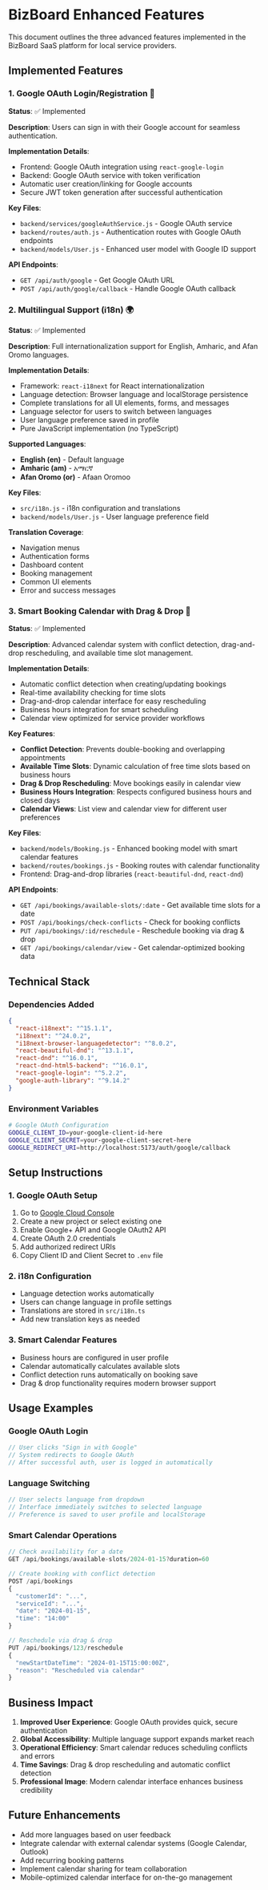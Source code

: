 # BizBoard Enhanced Features

This document outlines the three advanced features implemented in the BizBoard SaaS platform for local service providers.

## Implemented Features

### 1. Google OAuth Login/Registration 🔐

**Status**: ✅ Implemented

**Description**: Users can sign in with their Google account for seamless authentication.

**Implementation Details**:
- Frontend: Google OAuth integration using `react-google-login`
- Backend: Google OAuth service with token verification
- Automatic user creation/linking for Google accounts
- Secure JWT token generation after successful authentication

**Key Files**:
- `backend/services/googleAuthService.js` - Google OAuth service
- `backend/routes/auth.js` - Authentication routes with Google OAuth endpoints
- `backend/models/User.js` - Enhanced user model with Google ID support

**API Endpoints**:
- `GET /api/auth/google` - Get Google OAuth URL
- `POST /api/auth/google/callback` - Handle Google OAuth callback

### 2. Multilingual Support (i18n) 🌍

**Status**: ✅ Implemented

**Description**: Full internationalization support for English, Amharic, and Afan Oromo languages.

**Implementation Details**:
- Framework: `react-i18next` for React internationalization
- Language detection: Browser language and localStorage persistence
- Complete translations for all UI elements, forms, and messages
- Language selector for users to switch between languages  
- User language preference saved in profile
- Pure JavaScript implementation (no TypeScript)

**Supported Languages**:
- **English (en)** - Default language
- **Amharic (am)** - አማርኛ
- **Afan Oromo (or)** - Afaan Oromoo

**Key Files**:
- `src/i18n.js` - i18n configuration and translations
- `backend/models/User.js` - User language preference field

**Translation Coverage**:
- Navigation menus
- Authentication forms
- Dashboard content
- Booking management
- Common UI elements
- Error and success messages

### 3. Smart Booking Calendar with Drag & Drop 📅

**Status**: ✅ Implemented

**Description**: Advanced calendar system with conflict detection, drag-and-drop rescheduling, and available time slot management.

**Implementation Details**:
- Automatic conflict detection when creating/updating bookings
- Real-time availability checking for time slots
- Drag-and-drop calendar interface for easy rescheduling
- Business hours integration for smart scheduling
- Calendar view optimized for service provider workflows

**Key Features**:
- **Conflict Detection**: Prevents double-booking and overlapping appointments
- **Available Time Slots**: Dynamic calculation of free time slots based on business hours
- **Drag & Drop Rescheduling**: Move bookings easily in calendar view
- **Business Hours Integration**: Respects configured business hours and closed days
- **Calendar Views**: List view and calendar view for different user preferences

**Key Files**:
- `backend/models/Booking.js` - Enhanced booking model with smart calendar features
- `backend/routes/bookings.js` - Booking routes with calendar functionality
- Frontend: Drag-and-drop libraries (`react-beautiful-dnd`, `react-dnd`)

**API Endpoints**:
- `GET /api/bookings/available-slots/:date` - Get available time slots for a date
- `POST /api/bookings/check-conflicts` - Check for booking conflicts
- `PUT /api/bookings/:id/reschedule` - Reschedule booking via drag & drop
- `GET /api/bookings/calendar/view` - Get calendar-optimized booking data

## Technical Stack

### Dependencies Added
```json
{
  "react-i18next": "^15.1.1",
  "i18next": "^24.0.2",
  "i18next-browser-languagedetector": "^8.0.2",
  "react-beautiful-dnd": "^13.1.1",
  "react-dnd": "^16.0.1",
  "react-dnd-html5-backend": "^16.0.1",
  "react-google-login": "^5.2.2",
  "google-auth-library": "^9.14.2"
}
```

### Environment Variables
```bash
# Google OAuth Configuration
GOOGLE_CLIENT_ID=your-google-client-id-here
GOOGLE_CLIENT_SECRET=your-google-client-secret-here
GOOGLE_REDIRECT_URI=http://localhost:5173/auth/google/callback
```

## Setup Instructions

### 1. Google OAuth Setup
1. Go to [Google Cloud Console](https://console.cloud.google.com/)
2. Create a new project or select existing one
3. Enable Google+ API and Google OAuth2 API
4. Create OAuth 2.0 credentials
5. Add authorized redirect URIs
6. Copy Client ID and Client Secret to `.env` file

### 2. i18n Configuration
- Language detection works automatically
- Users can change language in profile settings
- Translations are stored in `src/i18n.ts`
- Add new translation keys as needed

### 3. Smart Calendar Features
- Business hours are configured in user profile
- Calendar automatically calculates available slots
- Conflict detection runs automatically on booking save
- Drag & drop functionality requires modern browser support

## Usage Examples

### Google OAuth Login
```javascript
// User clicks "Sign in with Google"
// System redirects to Google OAuth
// After successful auth, user is logged in automatically
```

### Language Switching
```javascript
// User selects language from dropdown
// Interface immediately switches to selected language
// Preference is saved to user profile and localStorage
```

### Smart Calendar Operations
```javascript
// Check availability for a date
GET /api/bookings/available-slots/2024-01-15?duration=60

// Create booking with conflict detection
POST /api/bookings
{
  "customerId": "...",
  "serviceId": "...",
  "date": "2024-01-15",
  "time": "14:00"
}

// Reschedule via drag & drop
PUT /api/bookings/123/reschedule
{
  "newStartDateTime": "2024-01-15T15:00:00Z",
  "reason": "Rescheduled via calendar"
}
```

## Business Impact

1. **Improved User Experience**: Google OAuth provides quick, secure authentication
2. **Global Accessibility**: Multiple language support expands market reach
3. **Operational Efficiency**: Smart calendar reduces scheduling conflicts and errors
4. **Time Savings**: Drag & drop rescheduling and automatic conflict detection
5. **Professional Image**: Modern calendar interface enhances business credibility

## Future Enhancements

- Add more languages based on user feedback
- Integrate calendar with external calendar systems (Google Calendar, Outlook)
- Add recurring booking patterns
- Implement calendar sharing for team collaboration
- Mobile-optimized calendar interface for on-the-go management